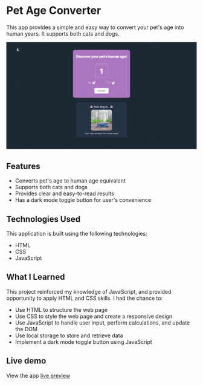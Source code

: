 # Pet Age Converter

This app provides a simple and easy way to convert your pet's age into human years. It supports both cats and dogs.

![Pet Age Converter](./converter.gif)

## Features

- Converts pet's age to human age equivalent
- Supports both cats and dogs
- Provides clear and easy-to-read results
- Has a dark mode toggle button for user's convenience

## Technologies Used

This application is built using the following technologies:

- HTML
- CSS
- JavaScript

## What I Learned

This project reinforced my knowledge of JavaScript, and provided opportunity to apply HTML and CSS skills. I had the chance to:

- Use HTML to structure the web page
- Use CSS to style the web page and create a responsive design
- Use JavaScript to handle user input, perform calculations, and update the DOM
- Use local storage to store and retrieve data
- Implement a dark mode toggle button using JavaScript

## Live demo

View the app [live preview](https://quiet-clafoutis-975c0a.netlify.app/)
